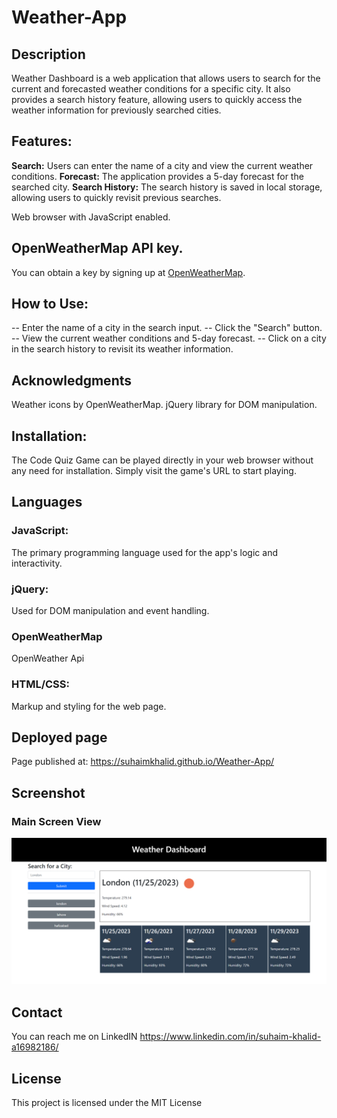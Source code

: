 # Weather-App

## Description
Weather Dashboard is a web application that allows users to search for the current and forecasted weather conditions for a specific city. It also provides a search history feature, allowing users to quickly access the weather information for previously searched cities.

## Features:

**Search:** 
Users can enter the name of a city and view the current weather conditions.
**Forecast:** 
The application provides a 5-day forecast for the searched city.
**Search History:** 
The search history is saved in local storage, allowing users to quickly revisit previous searches.


Web browser with JavaScript enabled.
## OpenWeatherMap API key.
You can obtain a key by signing up at [OpenWeatherMap](https://openweathermap.org/).

## How to Use:

-- Enter the name of a city in the search input.
-- Click the "Search" button.
-- View the current weather conditions and 5-day forecast.
-- Click on a city in the search history to revisit its weather information.


## Acknowledgments
Weather icons by OpenWeatherMap.
jQuery library for DOM manipulation.


## Installation:

The Code Quiz Game can be played directly in your web browser without any need for installation. Simply visit the game's URL to start playing.

## Languages 

### JavaScript: 
The primary programming language used for the app's logic and interactivity.

### jQuery: 
Used for DOM manipulation and event handling.

### OpenWeatherMap
OpenWeather Api

### HTML/CSS: 
Markup and styling for the web page.

## Deployed page

Page published at: https://suhaimkhalid.github.io/Weather-App/

## Screenshot

### Main Screen View
![Html View](/Assets/Images/html.png)

## Contact

You can reach me on LinkedIN https://www.linkedin.com/in/suhaim-khalid-a16982186/

## License

This project is licensed under the MIT License